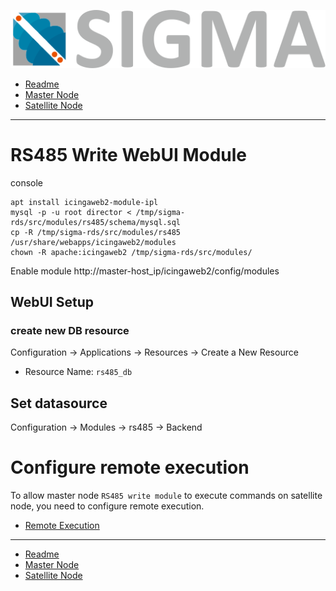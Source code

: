![Sigma Telecom](/docs/logo-sigma.svg)

- [Readme](/readme.md)
- [Master Node](/docs/setup_master_debian.md)
- [Satellite Node](/docs/setup_satellite_debian.md)

---

# RS485 Write WebUI Module

console

```
apt install icingaweb2-module-ipl
mysql -p -u root director < /tmp/sigma-rds/src/modules/rs485/schema/mysql.sql
cp -R /tmp/sigma-rds/src/modules/rs485 /usr/share/webapps/icingaweb2/modules
chown -R apache:icingaweb2 /tmp/sigma-rds/src/modules/
```

Enable module http://master-host_ip/icingaweb2/config/modules

## WebUI Setup

### create new DB resource

Configuration -> Applications -> Resources -> Create a New Resource

- Resource Name: `rs485_db`

## Set datasource

Configuration -> Modules -> rs485 -> Backend

# Configure remote execution

To allow master node `RS485 write module` to execute commands on satellite node, you need to configure remote execution.

- [Remote Execution](/docs/remote_execution.md)

---

- [Readme](/readme.md)
- [Master Node](/docs/setup_master_debian.md)
- [Satellite Node](/docs/setup_satellite_debian.md)
